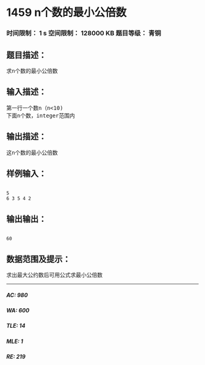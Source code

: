 # 1459 n个数的最小公倍数   
### 时间限制： 1 s     空间限制： 128000 KB     题目等级： 青铜  
## 题目描述：  

<pre>
求n个数的最小公倍数
</pre>
  
  
## 输入描述：  

<pre>
第一行一个数n（n<10)
下面n个数，integer范围内
</pre>
  
  
## 输出描述：  

<pre>
这n个数的最小公倍数
</pre>
  
  
## 样例输入：  

<pre><code>
5
6 3 5 4 2
</code></pre>
  
  
## 输出输出：  

<pre><code>
60
</code></pre>
  
  
## 数据范围及提示：  

<pre>
求出最大公约数后可用公式求最小公倍数
</pre>
  
  
***  

##### AC: 980  
##### WA: 600  
##### TLE: 14  
##### MLE: 1  
##### RE: 219  
